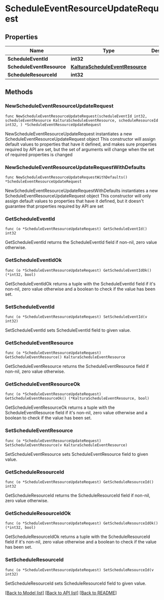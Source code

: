 # ScheduleEventResourceUpdateRequest

## Properties

Name | Type | Description | Notes
------------ | ------------- | ------------- | -------------
**ScheduleEventId** | **int32** |  | 
**ScheduleEventResource** | [**KalturaScheduleEventResource**](KalturaScheduleEventResource.md) |  | 
**ScheduleResourceId** | **int32** |  | 

## Methods

### NewScheduleEventResourceUpdateRequest

`func NewScheduleEventResourceUpdateRequest(scheduleEventId int32, scheduleEventResource KalturaScheduleEventResource, scheduleResourceId int32, ) *ScheduleEventResourceUpdateRequest`

NewScheduleEventResourceUpdateRequest instantiates a new ScheduleEventResourceUpdateRequest object
This constructor will assign default values to properties that have it defined,
and makes sure properties required by API are set, but the set of arguments
will change when the set of required properties is changed

### NewScheduleEventResourceUpdateRequestWithDefaults

`func NewScheduleEventResourceUpdateRequestWithDefaults() *ScheduleEventResourceUpdateRequest`

NewScheduleEventResourceUpdateRequestWithDefaults instantiates a new ScheduleEventResourceUpdateRequest object
This constructor will only assign default values to properties that have it defined,
but it doesn't guarantee that properties required by API are set

### GetScheduleEventId

`func (o *ScheduleEventResourceUpdateRequest) GetScheduleEventId() int32`

GetScheduleEventId returns the ScheduleEventId field if non-nil, zero value otherwise.

### GetScheduleEventIdOk

`func (o *ScheduleEventResourceUpdateRequest) GetScheduleEventIdOk() (*int32, bool)`

GetScheduleEventIdOk returns a tuple with the ScheduleEventId field if it's non-nil, zero value otherwise
and a boolean to check if the value has been set.

### SetScheduleEventId

`func (o *ScheduleEventResourceUpdateRequest) SetScheduleEventId(v int32)`

SetScheduleEventId sets ScheduleEventId field to given value.


### GetScheduleEventResource

`func (o *ScheduleEventResourceUpdateRequest) GetScheduleEventResource() KalturaScheduleEventResource`

GetScheduleEventResource returns the ScheduleEventResource field if non-nil, zero value otherwise.

### GetScheduleEventResourceOk

`func (o *ScheduleEventResourceUpdateRequest) GetScheduleEventResourceOk() (*KalturaScheduleEventResource, bool)`

GetScheduleEventResourceOk returns a tuple with the ScheduleEventResource field if it's non-nil, zero value otherwise
and a boolean to check if the value has been set.

### SetScheduleEventResource

`func (o *ScheduleEventResourceUpdateRequest) SetScheduleEventResource(v KalturaScheduleEventResource)`

SetScheduleEventResource sets ScheduleEventResource field to given value.


### GetScheduleResourceId

`func (o *ScheduleEventResourceUpdateRequest) GetScheduleResourceId() int32`

GetScheduleResourceId returns the ScheduleResourceId field if non-nil, zero value otherwise.

### GetScheduleResourceIdOk

`func (o *ScheduleEventResourceUpdateRequest) GetScheduleResourceIdOk() (*int32, bool)`

GetScheduleResourceIdOk returns a tuple with the ScheduleResourceId field if it's non-nil, zero value otherwise
and a boolean to check if the value has been set.

### SetScheduleResourceId

`func (o *ScheduleEventResourceUpdateRequest) SetScheduleResourceId(v int32)`

SetScheduleResourceId sets ScheduleResourceId field to given value.



[[Back to Model list]](../README.md#documentation-for-models) [[Back to API list]](../README.md#documentation-for-api-endpoints) [[Back to README]](../README.md)


